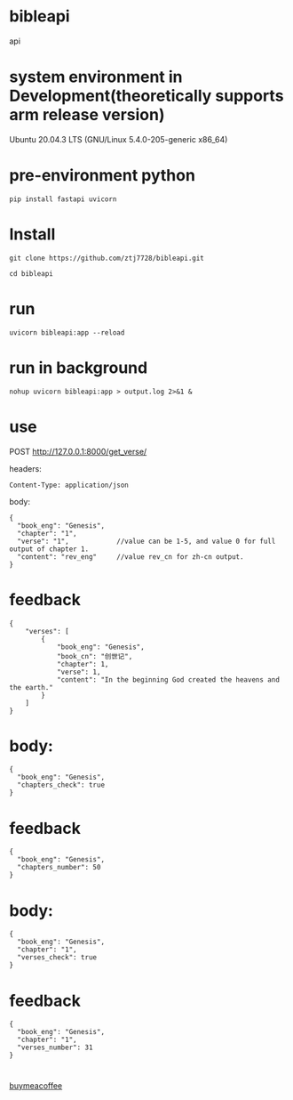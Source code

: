 # bibleapi
api

# system environment in Development(theoretically supports arm release version)
Ubuntu 20.04.3 LTS (GNU/Linux 5.4.0-205-generic x86_64)

# pre-environment python
```
pip install fastapi uvicorn
```
# Install
```
git clone https://github.com/ztj7728/bibleapi.git
```

```
cd bibleapi
```

# run
```
uvicorn bibleapi:app --reload
```

# run in background
```
nohup uvicorn bibleapi:app > output.log 2>&1 &
```

# use

POST http://127.0.0.1:8000/get_verse/

headers:
```
Content-Type: application/json
```

body:
```
{
  "book_eng": "Genesis",
  "chapter": "1",
  "verse": "1",            //value can be 1-5, and value 0 for full output of chapter 1.
  "content": "rev_eng"     //value rev_cn for zh-cn output.
}
```

# feedback
```
{
    "verses": [
        {
            "book_eng": "Genesis",
            "book_cn": "创世记",
            "chapter": 1,
            "verse": 1,
            "content": "In the beginning God created the heavens and the earth."
        }
    ]
}
```

# body:

```
{
  "book_eng": "Genesis",
  "chapters_check": true
}

```
# feedback
```
{
  "book_eng": "Genesis",
  "chapters_number": 50
}
```

# body:

```
{
  "book_eng": "Genesis",
  "chapter": "1",
  "verses_check": true
}

```
# feedback
```
{
  "book_eng": "Genesis",
  "chapter": "1",
  "verses_number": 31
}
```

#
[buymeacoffee](https://buymeacoffee.com/ztj7728)
